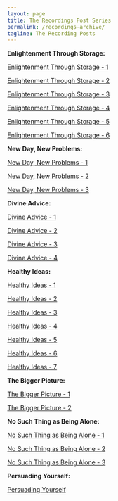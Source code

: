```yaml
---
layout: page
title: The Recordings Post Series
permalink: /recordings-archive/
tagline: The Recording Posts
---
```


**Enlightenment Through Storage:**

[Enlightenment Through Storage - 1](/recordings/2016/05/24/enlightenment-through-storage.html)

[Enlightenment Through Storage - 2](/recordings/2016/05/24/enlightenment-through-storage-2.html)

[Enlightenment Through Storage - 3](/recordings/2016/05/25/enlightenment-through-storage-3.html)

[Enlightenment Through Storage - 4](/recordings/2016/05/31/enlightenment-through-storage-4.html)

[Enlightenment Through Storage - 5](/recordings/2016/06/01/enlightenment-through-storage-5.html)

[Enlightenment Through Storage - 6](/recordings/2016/06/02/enlightenment-through-storage-6.html)

**New Day, New Problems:**

[New Day, New Problems - 1](/recordings/2016/06/06/new-day-new-problems.html)

[New Day, New Problems - 2](/recordings/2016/06/07/new-day-new-problems-2.html)

[New Day, New Problems - 3](/recordings/2016/06/08/new-day-new-problems-3.html)


**Divine Advice:**

[Divine Advice - 1](/recordings/2016/06/13/divine-advice-1.html)

[Divine Advice - 2](/recordings/2016/06/14/divine-advice-2.html)

[Divine Advice - 3](/recordings/2016/06/15/divine-advice-3.html)

[Divine Advice - 4](/recordings/2016/06/20/divine-advice-4.html)

**Healthy Ideas:**

[Healthy Ideas - 1](/recordings/2016/06/21/healthy-ideas-1.html)

[Healthy Ideas - 2](/recordings/2016/06/22/healthy-ideas-2.html)

[Healthy Ideas - 3](/recordings/2016/06/27/healthy-ideas-3.html)

[Healthy Ideas - 4](/recordings/2016/06/28/healthy-ideas-4.html)

[Healthy Ideas - 5](/recordings/2016/06/29/healthy-ideas-5.html)

[Healthy Ideas - 6](/recordings/2016/07/05/healthy-ideas-6.html)

[Healthy Ideas - 7](/recordings/2016/07/07/healthy-ideas-7.html)

**The Bigger Picture:**

[The Bigger Picture - 1](/recordings/2016/07/11/the-bigger-picture-1.html)

[The Bigger Picture - 2](/recordings/2016/07/13/the-bigger-picture-2.html)

**No Such Thing as Being Alone:**

[No Such Thing as Being Alone - 1](/recordings/2016/07/18/no-such-thing-as-being-alone-1.html)

[No Such Thing as Being Alone - 2](/recordings/2016/07/19/no-such-thing-as-being-alone-2.html)

[No Such Thing as Being Alone - 3](/recordings/2016/07/21/no-such-thing-as-being-alone-3.html)

**Persuading Yourself:**

[Persuading Yourself](/recordings/2016/07/25/persuading-yourself.html)
